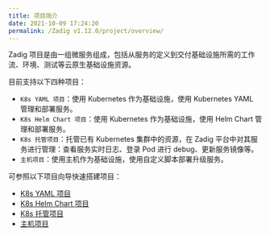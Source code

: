 ```yaml
---
title: 项目简介
date: 2021-10-09 17:24:20
permalink: /Zadig v1.12.0/project/overview/
---
```

Zadig 项目是由一组微服务组成，包括从服务的定义到交付基础设施所需的工作流、环境、测试等云原生基础设施资源。

目前支持以下四种项目：
- `K8s YAML 项目`：使用 Kubernetes 作为基础设施，使用 Kubernetes YAML 管理和部署服务。
- `K8s Helm Chart 项目`：使用 Kubernetes 作为基础设施，使用 Helm Chart 管理和部署服务。
- `K8s 托管项目`：托管已有 Kubernetes 集群中的资源，在 Zadig 平台中对其服务进行管理：查看服务实时日志、登录 Pod 进行 debug、更新服务镜像等。
- `主机项目`：使用主机作为基础设施，使用自定义脚本部署升级服务。

可参照以下项目向导快速搭建项目：
* [K8s YAML 项目](/Zadig%20v1.12.0/project/k8s-yaml/)
* [K8s Helm Chart 项目](/Zadig%20v1.12.0/project/helm-chart/)
* [K8s 托管项目](/Zadig%20v1.12.0/project/host-k8s-resources/)
* [主机项目](/Zadig%20v1.12.0/project/vm/)
